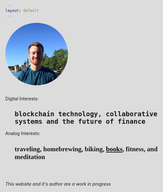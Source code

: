 ```yaml
---
layout: default
---
```

<script src="https://cdn.jsdelivr.net/npm/particles.js@2.0.0/particles.min.js"></script>
<style>
#particles-js {
  position: absolute;
  width: 100%;
  height: 100%;
  left:0px;
  top:0px;
  background-color: #dcdcdc;
  z-index:-100;
  background-image: url("");
  background-repeat: no-repeat;
  background-size: cover;
  background-position: 50% 50%;
}
</style>
<script>
particlesJS.load('particles-js', '/assets/particles.json', function() { console.log("HERE")});
</script>

<div id="particles-js">
</div>

<img src="/assets/taschuk-headshot.jpg" width="200" height="*" style="border-radius: 100px"/>
<br>
<br>
<p>Digital Interests:</p>
<h2 style="font-family: 'monospace'; margin-left: 30px">
blockchain technology, collaborative systems and the future of finance
</h2>
<p>Analog Interests:</p>
<h2 style="font-family: 'sans-serif'; margin-left: 30px">
traveling, homebrewing, biking, <a href="https://www.goodreads.com/user/show/99886182-greg" style="color: black;">books</a>, fitness, and meditation
</h2>
<br>
<br>
<p><i>This website and it's author are a work in progress</i></p>
